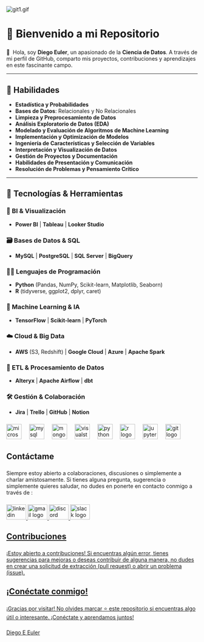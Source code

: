![git1.gif](https://github.com/Euler81/Euler81/blob/main/git1.gif)



# 🌟 Bienvenido a mi Repositorio

### 

👋  Hola, soy **Diego Euler**, un apasionado de la **Ciencia de Datos**. A través de mi perfil de GitHub, comparto mis proyectos, contribuciones y aprendizajes en este fascinante campo.

---

## 🔧 Habilidades

- **Estadística y Probabilidades**  
- **Bases de Datos**: Relacionales y No Relacionales  
- **Limpieza y Preprocesamiento de Datos**  
- **Análisis Exploratorio de Datos (EDA)**  
- **Modelado y Evaluación de Algoritmos de Machine Learning**  
- **Implementación y Optimización de Modelos**  
- **Ingeniería de Características y Selección de Variables**  
- **Interpretación y Visualización de Datos**  
- **Gestión de Proyectos y Documentación**  
- **Habilidades de Presentación y Comunicación**  
- **Resolución de Problemas y Pensamiento Crítico**

---

## 🔧 Tecnologías & Herramientas

### 🎨 BI & Visualización
- **Power BI** | **Tableau** | **Looker Studio**

### 🗃️ Bases de Datos & SQL
- **MySQL** | **PostgreSQL** | **SQL Server** | **BigQuery**

### 👨‍💻 Lenguajes de Programación
- **Python** (Pandas, NumPy, Scikit-learn, Matplotlib, Seaborn)
- **R** (tidyverse, ggplot2, dplyr, caret)

### 🤖 Machine Learning & IA
- **TensorFlow** | **Scikit-learn** | **PyTorch**

### ☁️ Cloud & Big Data
- **AWS** (S3, Redshift) | **Google Cloud** | **Azure** | **Apache Spark**

### 📂 ETL & Procesamiento de Datos
- **Alteryx** | **Apache Airflow** | **dbt**

### 🛠️ Gestión & Colaboración
- **Jira** | **Trello** | **GitHub** | **Notion**






###

<div align="left">
  <img src="https://cdn.jsdelivr.net/gh/devicons/devicon/icons/microsoftsqlserver/microsoftsqlserver-plain.svg" height="40" alt="microsoftsqlserver logo"  />
  <img width="12" />
  <img src="https://cdn.jsdelivr.net/gh/devicons/devicon/icons/mysql/mysql-original.svg" height="40" alt="mysql logo"  />
  <img width="12" />
  <img src="https://cdn.jsdelivr.net/gh/devicons/devicon/icons/mongodb/mongodb-original.svg" height="40" alt="mongodb logo"  />
  <img width="12" />
  <img src="https://cdn.jsdelivr.net/gh/devicons/devicon/icons/visualstudio/visualstudio-plain.svg" height="40" alt="visualstudio logo"  />
  <img width="12" />
  <img src="https://cdn.jsdelivr.net/gh/devicons/devicon/icons/python/python-original.svg" height="40" alt="python logo"  />
  <img width="12" />
  <img src="https://cdn.jsdelivr.net/gh/devicons/devicon/icons/r/r-original.svg" height="40" alt="r logo"  />
  <img width="12" />
  <img src="https://cdn.jsdelivr.net/gh/devicons/devicon/icons/jupyter/jupyter-original.svg" height="40" alt="jupyter logo"  />
  <img width="12" />
  <img src="https://cdn.jsdelivr.net/gh/devicons/devicon/icons/git/git-original.svg" height="40" alt="git logo"  />
</div>

###



###

<h2 align="left">Contáctame</h2>

###

<p align="left">Siempre estoy abierto a colaboraciones, discusiones o simplemente a charlar amistosamente. Si tienes alguna pregunta, sugerencia o simplemente quieres saludar, no dudes en ponerte en contacto conmigo a través de :</p>

###

<div align="left">
  <a href="https://www.linkedin.com/in/diego-eduardo-euler-4546651ba/" target="_blank">
    <img src="https://raw.githubusercontent.com/maurodesouza/profile-readme-generator/master/src/assets/icons/social/linkedin/default.svg" width="52" height="40" alt="linkedin logo"  />
  </a>
 <a href="mailto:Diegoeuler@gmail.com">
    <img src="https://raw.githubusercontent.com/maurodesouza/profile-readme-generator/master/src/assets/icons/social/gmail/default.svg" width="52" height="40" alt="gmail logo"  />
  </a>
  <a href="https://discordapp.com/users/982415514389327883">
    <img src="https://raw.githubusercontent.com/maurodesouza/profile-readme-generator/master/src/assets/icons/social/discord/default.svg" width="52" height="40" alt="discord logo"  />
  </a>
   <a href="https://app.slack.com/client/T02KS88FB0E/C05U48N2JDD">
  <img src="https://raw.githubusercontent.com/maurodesouza/profile-readme-generator/master/src/assets/icons/social/slack/default.svg" width="52" height="40" alt="slack logo"  />
</div>



###

<h2 align="left">Contribuciones</h2>

###

<p align="left">¡Estoy abierto a contribuciones! Si encuentras algún error, tienes sugerencias para mejoras o deseas contribuir de alguna manera, no dudes en crear una solicitud de extracción (pull request) o abrir un problema (issue).</p>


###

<h2 align="left">¡Conéctate conmigo!</h2>

###

<p align="left">¡Gracias por visitar! No olvides marcar ⭐ este repositorio si encuentras algo útil o interesante. ¡Conéctate y aprendamos juntos!</p>

###


<div class="badge-base LI-profile-badge" data-locale="es_ES" data-size="medium" data-theme="dark" data-type="VERTICAL" data-vanity="diego-eduardo-euler-4546651ba" data-version="v1"><a class="badge-base__link LI-simple-link" href="[https://ar.linkedin.com/in/diego-eduardo-euler-4546651ba?trk=profile-badge](https://www.linkedin.com/in/diegoeuler-analytics/)">Diego E Euler</a></div>
              
